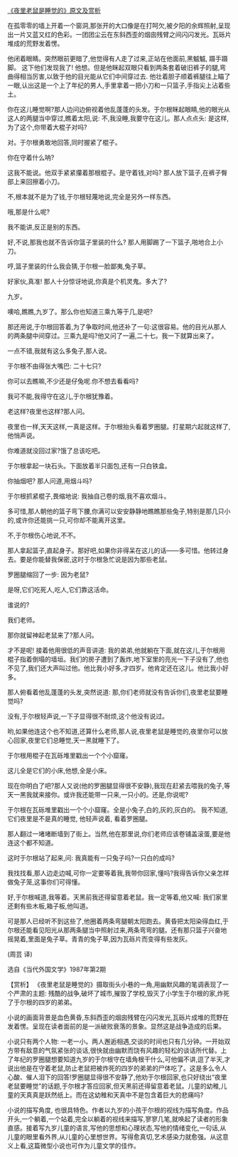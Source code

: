 [《夜里老鼠是睡觉的》原文及赏析](https://www.vrrw.net/wx/15529.html)

在孤零零的墙上开着一个窗洞,那张开的大口像是在打呵欠,被夕阳的余辉照射,呈现出一片又蓝又红的色彩。一团团尘云在东斜西歪的烟囱残臂之间闪闪发光。瓦砾片堆成的荒野发着愣。

他闭着眼睛。突然眼前更暗了,他觉得有人走了过来,正站在他面前,黑魆魆, 蹑手蹑脚。 这下他们发现我了! 他想。但是他眯起双眼只看到两条套着破旧裤子的腿,弯曲得相当厉害,以致于他的目光能从它们中间穿过去. 他壮着胆子顺着裤腿往上瞄了一眼,认出这是一个上了年纪的男人,手里拿着一把小刀和一只篮子,手指尖上沾着些土。

你在这儿睡觉啊?那人边问边俯视着他乱蓬蓬的头发。于尔根眯起眼睛,他的眼光从这人的两腿当中穿过,瞧着太阳,说: 不,我没睡,我要守在这儿。那人点点头: 是这样,为了这个,你带着大棍子对吗?

对。于尔根勇敢地回答,同时握紧了棍子。

你在守着什么呐?

这我不能说。他双手紧紧攥着那根棍子。是守着钱,对吗? 那人放下篮子,在裤子臀部上来回擦着小刀。

不,根本就不是为了钱,于尔根轻蔑地说,完全是另外一样东西。

哦,那是什么呢?

我不能讲,反正是别的东西。

好,不说,那我也就不告诉你篮子里装的什么? 那人用脚踢了一下篮子,啪地合上小刀。

哼,篮子里装的什么我会猜,于尔根一脸鄙夷,兔子草。

好家伙,真准! 那人十分惊讶地说,你真是个机灵鬼。多大了?

九岁。

噢哈,瞧瞧,九岁了。那么你也知道三乘九等于几,是吧?

那还用说,于尔根回答着,为了争取时间,他还补了一句:这很容易。他的目光从那人的两条腿中间穿过。三乘九是吗?他又问了一遍,二十七。我一下就算出来了。

一点不错,我就有这么多兔子,那人说。

于尔根不由得张大嘴巴: 二十七只?

你可以去瞧嘛,不少还是仔兔呢.你不想去看看吗?

我可不能,我得守在这儿,于尔根犹豫着。

老这样?夜里也这样?那人问。

夜里也一样,天天这样,一真是这样。于尔根抬头看着罗圈腿。打星期六起就这样了,他悄声说。

你难道就没回过家?饿了总该吃吧。

于尔根拿起一块石头。下面放着半只面包,还有一只白铁盒。

你抽烟吧? 那人问道,用烟斗吗?

于尔根抓紧棍子,畏缩地说: 我抽自己卷的烟,我不喜欢烟斗。

多可惜,那人朝他的篮子弯下腰,你满可以安安静静地瞧瞧那些兔子,特别是那几只小的,或许你还能挑一只,可你却不能离开这里。

不,于尔根伤心地说,不不。

那人拿起篮子,直起身子。那好吧,如果你非得呆在这儿的话——多可惜。他转过身去。要是你能替我保密,这时于尔根急忙说是因为那些老鼠。

罗圈腿缩回了一步: 因为老鼠?

是呀,它们吃死人,吃人,它们靠这活命。

谁说的?

我们老师。

那你就留神起老鼠来了?那人问。

才不是呢! 接着他用很低的声音讲道: 我的弟弟,他就躺在下面,就在这儿,于尔根用棍子指着倒塌的墙垣。我们的房子遭到了轰炸,地下室里的亮光一下子没有了,他也不见了,我们还大声叫过他。他比我小好多,才四岁。他肯定还在这儿。他比我小好多。

那人俯看着他乱蓬蓬的头发,突然说道: 那,你们老师就没有告诉你们,夜里老鼠要睡觉吗?

没有,于尔根轻声说,一下子显得很不耐烦,这个他没有说过。

哟,如果他连这个也不知道,还算什么老师,那人说,夜里老鼠是睡觉的,夜里你可以放心回家,夜里它们总睡觉,天一黑就睡下了。

于尔根用棍子在瓦砾堆里戳出一个个小窟窿。

这儿全是它们的小床,他想,全是小床。

现在你明白了吧?那人又说(他的罗圈腿显得很不安静),我现在赶紧去喂我的兔子,等天一黑我就来接你。或许我还能带一只来,一只小的。还是,你说呢?

于尔根在瓦砾堆里戳出一个个小窟窿。全是小兔子,白的,灰的,灰白的。 我不知道, 它们夜里是不是真的睡觉, 他轻声说着, 看着罗圈腿。

那人翻过一堵堵断墙到了街上。当然,他在那里说,你们老师应该卷铺盖滚蛋,要是他连这个都不知道。

这时于尔根站了起来,问: 我真能有一只兔子吗?一只白的成吗?

我找找看,那人边走边喊,可你一定要等着我,我带你回家,懂吗?我得告诉你父亲怎样做兔子笼,这事你们可得懂。

好,于尔根喊道,我等着。天黑前我还得留意着老鼠。我一定等着,他又喊: 我们家里还剩有些木板,箱子板,他叫道。

可是那人已经听不到这些了,他圈着两条弯腿朝太阳跑去。黄昏把太阳染得血红,于尔根还能看见阳光从那两条腿当中照射过来,两条弯弯的腿。还有那只篮子兴奋地摇晃着,里面是兔子草。青青的兔子草,因为瓦砾片而变得有些发灰。

(周芸 译)

选自《当代外国文学》1987年第2期



【赏析】 《夜里老鼠是睡觉的》摄取街头小巷的一角,用幽默风趣的笔调表现了一个严肃的主题: 残酷的战争,破坏了城市,摧毁了学校,毁灭了小学生于尔根的家,炸死了于尔根的四岁的弟弟。

小说的画面背景是血色黄昏,东斜西歪的烟囱残臂在闪闪发光,瓦砾片成堆的荒野在发着愣。呈现在读者面前的是一派破败衰落的景象。显然这是战争造成的后果。

小说只有两个人物: 一老一小。两人邂逅相遇,交谈的时间也只有几分钟。一开始双方带有敌意的气氛紧张的谈话,很快就由幽默而饶有风趣的轻松的谈话所代替。上了年纪的罗圈腿想要知道九岁的于尔根守在墙角根干什么,可他偏不讲,逗了半天,才说出他是在守着老鼠,防止老鼠把被炸死的四岁的弟弟的尸体吃了。这是多么令人心酸、催人泪下的回答!罗圈腿显得很不安静了,他劝于尔根回家,也只好绕出“夜里老鼠要睡觉”的话题,于尔根才答应回家,但天黑前还得留意着老鼠。儿童的幼稚,儿童的天真真是跃然纸上。而在这幼稚和天真中不是包含着巨大的悲痛吗?

小说的描写角度, 也很具特色。作者以九岁的小孩于尔根的视线为描写角度。作品开头,一个躺着,一个站着,完全以躺着的视线来描写,寥寥几笔,就唤起了读者的形象直感。接着写九岁儿童的语言,写他的思想和心理状态,写他的情绪变化,一句话,从儿童的眼里看外界,从儿童的心里想世界。写得愈真切,艺术感染力就愈强。从这意义上看,这篇微型小说也可作为儿童文学的佳作。

